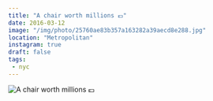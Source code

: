 ```yaml
---
title: "A chair worth millions 💷"
date: 2016-03-12
image: "/img/photo/25760ae83b357a163282a39aecd8e288.jpg"
location: "Metropolitan"
instagram: true
draft: false
tags:
 - nyc
---
```


![A chair worth millions 💷](/img/photo/25760ae83b357a163282a39aecd8e288.jpg)
